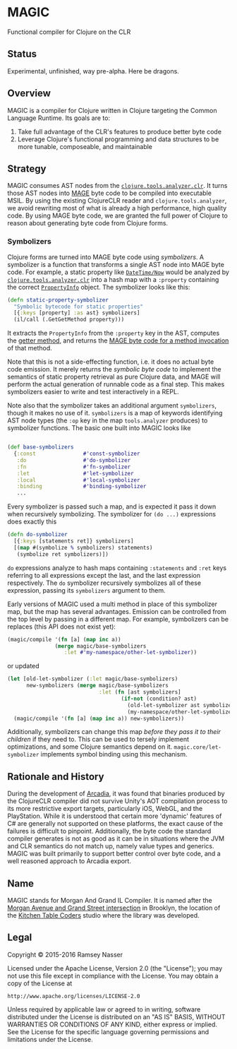 MAGIC
=====
Functional compiler for Clojure on the CLR

Status
------
Experimental, unfinished, way pre-alpha. Here be dragons.

Overview
--------
MAGIC is a compiler for Clojure written in Clojure targeting the Common Language Runtime. Its goals are to:

1. Take full advantage of the CLR's features to produce better byte code
2. Leverage Clojure's functional programming and data structures to be more tunable, composeable, and maintainable

Strategy
--------
MAGIC consumes AST nodes from the [`clojure.tools.analyzer.clr`](https://github.com/nasser/tools.analyzer.clr). It turns those AST nodes into [MAGE](https://github.com/nasser/mage) byte code to be compiled into executable MSIL. By using the existing ClojureCLR reader and `clojure.tools.analyzer`, we avoid rewriting most of what is already a high performance, high quality code. By using MAGE byte code, we are granted the full power of Clojure to reason about generating byte code from Clojure forms.

### Symbolizers
Clojure forms are turned into MAGE byte code using *symbolizers*. A symbolizer is a function that transforms a single AST node into MAGE byte code. For example, a static property like [`DateTime/Now`](https://msdn.microsoft.com/en-us/library/system.datetime.now(v=vs.110).aspx) would be analyzed by [`clojure.tools.analyzer.clr`](https://github.com/nasser/tools.analyzer.clr) into a hash map with a `:property` containing the correct [`PropertyInfo`](https://msdn.microsoft.com/en-us/library/system.reflection.propertyinfo(v=vs.110).aspx) object. The symbolizer looks like this:

```clojure
(defn static-property-symbolizer
  "Symbolic bytecode for static properties"
  [{:keys [property] :as ast} symbolizers]
  (il/call (.GetGetMethod property)))
```

It extracts the `PropertyInfo` from the `:property` key in the AST, computes the [getter method](https://msdn.microsoft.com/en-us/library/e17dw503(v=vs.110).aspx), and returns the [MAGE byte code for a method invocation](https://msdn.microsoft.com/en-us/library/system.reflection.emit.opcodes.call(v=vs.110).aspx) of that method.

Note that this is not a side-effecting function, i.e. it does no actual byte code emission. It merely returns the *symbolic byte code* to implement the semantics of static property retrieval as pure Clojure data, and MAGE will perform the actual generation of runnable code as a final step. This makes symbolizers easier to write and test interactively in a REPL.

Note also that the symbolizer takes an additional argument `symbolizers`, though it makes no use of it. `symbolizers` is a map of keywords identifying AST node types (the `:op` key in the map `tools.analyzer` produces) to symbolizer functions. The basic one built into MAGIC looks like 

```clojure

(def base-symbolizers
  {:const               #'const-symbolizer
   :do                  #'do-symbolizer
   :fn                  #'fn-symbolizer
   :let                 #'let-symbolizer
   :local               #'local-symbolizer
   :binding             #'binding-symbolizer
   ...
```

Every symbolizer is passed such a map, and is expected it pass it down when recursively symbolizing. The symbolizer for `(do ...)` expressions does exactly this

```clojure
(defn do-symbolizer
  [{:keys [statements ret]} symbolizers]
  [(map #(symbolize % symbolizers) statements)
   (symbolize ret symbolizers)])
```

`do` expressions analyze to hash maps containing `:statements` and `:ret` keys referring to all expressions except the last, and the last expression respectively. The `do` symbolizer recursively symbolizes all of these expression, passing its `symbolizers` argument to them.

Early versions of MAGIC used a multi method in place of this symbolizer map, but the map has several advantages. Emission can be controlled from the top level by passing in a different map. For example, symbolizers can be replaces (this API does not exist yet):

```clojure
(magic/compile '(fn [a] (map inc a))
               (merge magic/base-symbolizers
                  :let #'my-namespace/other-let-symbolizer))
```

or updated

```clojure
(let [old-let-symbolizer (:let magic/base-symbolizers)
      new-symbolizers (merge magic/base-symbolizers
                             :let (fn [ast symbolizers]
                                    (if-not (condition? ast)
                                      (old-let-symbolizer ast symbolizers)
                                      (my-namespace/other-let-symbolizer ast symbolizers))))]
  (magic/compile '(fn [a] (map inc a)) new-symbolizers))
```

Additionally, symbolizers can change this map *before they pass it to their children* if they need to. This can be used to tersely implement optimizations, and some Clojure semantics depend on it. `magic.core/let-symbolizer` implements symbol binding using this mechanism.

Rationale and History
---------------------
During the development of [Arcadia](https://github.com/arcadia-unity/Arcadia), it was found that binaries produced by the ClojureCLR compiler did not survive Unity's AOT compilation process to its more restrictive export targets, particularly iOS, WebGL, and the PlayStation. While it is understood that certain more 'dynamic' features of C# are generally not supported on these platforms, the exact cause of the failures is difficult to pinpoint. Additionally, the byte code the standard compiler generates is not as good as it can be in situations where the JVM and CLR semantics do not match up, namely value types and generics. MAGIC was built primarily to support better control over byte code, and a well reasoned approach to Arcadia export.

Name
----
MAGIC stands for Morgan And Grand IL Compiler. It is named after the [Morgan Avenue and Grand Street intersection](https://www.google.com/maps/place/Grand+St+%26+Morgan+Ave,+Brooklyn,+NY+11237/@40.7133714,-73.9348001,17z/data=!3m1!4b1!4m2!3m1!1s0x89c25eab5ea3b021:0x77aaab63f0e3d135) in Brooklyn, the location of the [Kitchen Table Coders](http://kitchentablecoders.com/) studio where the library was developed.

Legal
-----
Copyright © 2015-2016 Ramsey Nasser

Licensed under the Apache License, Version 2.0 (the "License"); you may not use this file except in compliance with the License. You may obtain a copy of the License at

```
http://www.apache.org/licenses/LICENSE-2.0
```

Unless required by applicable law or agreed to in writing, software distributed under the License is distributed on an "AS IS" BASIS, WITHOUT WARRANTIES OR CONDITIONS OF ANY KIND, either express or implied. See the License for the specific language governing permissions and limitations under the License.